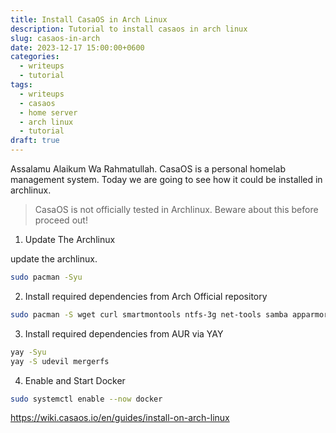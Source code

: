 ```yaml
---
title: Install CasaOS in Arch Linux
description: Tutorial to install casaos in arch linux
slug: casaos-in-arch
date: 2023-12-17 15:00:00+0600
categories:
  - writeups
  - tutorial
tags:
  - writeups
  - casaos
  - home server
  - arch linux
  - tutorial
draft: true
---
```


Assalamu Alaikum Wa Rahmatullah. CasaOS is a personal homelab management system. Today we are going to see how it could be installed in archlinux. 

> CasaOS is not officially tested in Archlinux. Beware about this before proceed out!

1. Update The Archlinux

update the archlinux.

```bash
sudo pacman -Syu
```

2. Install required dependencies from Arch Official repository

```bash
sudo pacman -S wget curl smartmontools ntfs-3g net-tools samba apparmor docker parted cifs-utils unzip docker-compose rclone
```

3. Install required dependencies from AUR via YAY

```bash
yay -Syu
yay -S udevil mergerfs
```

4. Enable and Start Docker

```bash
sudo systemctl enable --now docker
```


https://wiki.casaos.io/en/guides/install-on-arch-linux